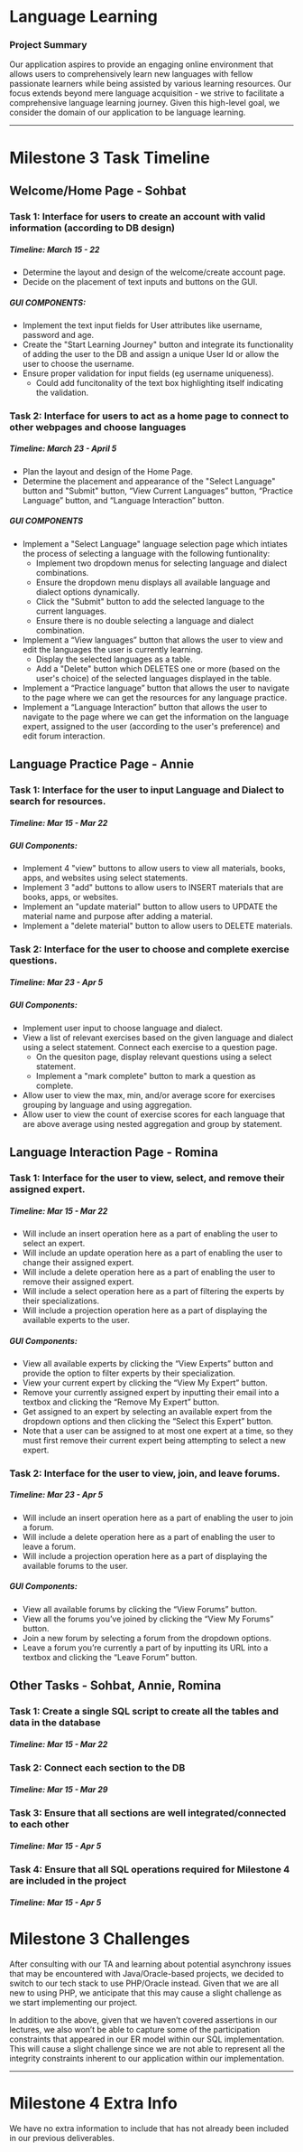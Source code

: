 # Language Learning 
### Project Summary
Our application aspires to provide an engaging online environment that allows users to comprehensively learn new languages with fellow passionate learners while being assisted by various learning resources. 
Our focus extends beyond mere language acquisition - we strive to facilitate a comprehensive language learning journey. 
Given this high-level goal, we consider the domain of our application to be language learning. 

---

# Milestone 3 Task Timeline 

## Welcome/Home Page - Sohbat
### Task 1: Interface for users to create an account with valid information (according to DB design)
##### Timeline: March 15 - 22
- Determine the layout and design of the welcome/create account page.
- Decide on the placement of text inputs and buttons on the GUI.
##### GUI COMPONENTS:
- Implement the text input fields for User attributes like username, password and age.
- Create the "Start Learning Journey" button and integrate its functionality of adding the user to the DB and assign a unique User Id or allow the user to choose the username.
- Ensure proper validation for input fields (eg username uniqueness). 
    - Could add funcitonality of the text box highlighting itself indicating the validation.

### Task 2: Interface for users to act as a home page to connect to other webpages and choose languages
##### Timeline: March 23 - April 5
- Plan the layout and design of the Home Page.
- Determine the placement and appearance of the "Select Language" button and "Submit" button, “View Current Languages” button, “Practice Language” button, and “Language Interaction” button.
##### GUI COMPONENTS
- Implement a "Select Language" language selection page which intiates the process of selecting a language with the following funtionality:
    - Implement two dropdown menus for selecting language and dialect combinations.
    - Ensure the dropdown menu displays all available language and dialect options dynamically.
    - Click the "Submit" button to add the selected language to the current languages.
    - Ensure there is no double selecting a language and dialect combination.
- Implement a “View languages” button that allows the user to view and edit the languages the user is currently learning.
    - Display the selected languages as a table.
    - Add a "Delete" button which DELETES one or more (based on the user's choice) of the selected languages displayed in the table.
- Implement a “Practice language” button that allows the user to navigate to the page where we can get the resources for any language practice.
- Implement a “Language Interaction” button that allows the user to navigate to the page where we can get the information on the language expert, assigned to the user (according to the user's preference) and edit forum interaction.

## Language Practice Page - Annie  
### **Task 1:** Interface for the user to input Language and Dialect to search for resources.  
##### **Timeline:** Mar 15 - Mar 22  
##### **GUI Components:**  
- Implement 4 "view" buttons to allow users to view all materials, books, apps, and websites using select statements.  
- Implement 3 "add" buttons to allow users to INSERT materials that are books, apps, or websites.  
- Implement an "update material" button to allow users to UPDATE the material name and purpose after adding a material.  
- Implement a "delete material" button to allow users to DELETE materials.  

### **Task 2:** Interface for the user to choose and complete exercise questions.  
##### **Timeline:** Mar 23 - Apr 5  
##### **GUI Components:**  
- Implement user input to choose language and dialect.  
- View a list of relevant exercises based on the given language and dialect using a select statement. Connect each exercise to a question page.  
    - On the quesiton page, display relevant questions using a select statement.  
    - Implement a "mark complete" button to mark a question as complete.  
- Allow user to view the max, min, and/or average score for exercises grouping by language and using aggregation.  
- Allow user to view the count of exercise scores for each language that are above average using nested aggregation and group by statement.  

## Language Interaction Page - Romina  
### **Task 1:** Interface for the user to view, select, and remove their assigned expert.
##### **Timeline:** Mar 15 - Mar 22 
- Will include an insert operation here as a part of enabling the user to select an expert.
- Will include an update operation here as a part of enabling the user to change their assigned expert.
- Will include a delete operation here as a part of enabling the user to remove their assigned expert.
- Will include a select operation here as a part of filtering the experts by their specializations.
- Will include a projection operation here as a part of displaying the available experts to the user.
##### **GUI Components:** 
- View all available experts by clicking the “View Experts” button and provide the option to filter experts by their specialization.
- View your current expert by clicking the “View My Expert” button.
- Remove your currently assigned expert by inputting their email into a textbox and clicking the “Remove My Expert” button.
- Get assigned to an expert by selecting an available expert from the dropdown options and then clicking the “Select this Expert” button.
- Note that a user can be assigned to at most one expert at a time, so they must first remove their current expert being attempting to select a new expert. 

### **Task 2:** Interface for the user to view, join, and leave forums.
##### **Timeline:** Mar 23 - Apr 5
- Will include an insert operation here as a part of enabling the user to join a forum.
- Will include a delete operation here as a part of enabling the user to leave a forum.
- Will include a projection operation here as a part of displaying the available forums to the user.
##### **GUI Components:** 
- View all available forums by clicking the “View Forums” button.
- View all the forums you’ve joined by clicking the “View My Forums” button.
- Join a new forum by selecting a forum from the dropdown options.
- Leave a forum you’re currently a part of by inputting its URL into a textbox and clicking the “Leave Forum” button.

## Other Tasks - Sohbat, Annie, Romina  
### **Task 1:** Create a single SQL script to create all the tables and data in the database
##### **Timeline:** Mar 15 - Mar 22 
### **Task 2:** Connect each section to the DB
##### **Timeline:** Mar 15 - Mar 29 
### **Task 3:** Ensure that all sections are well integrated/connected to each other
##### **Timeline:** Mar 15 - Apr 5
### **Task 4:** Ensure that all SQL operations required for Milestone 4 are included in the project
##### **Timeline:** Mar 15 - Apr 5


# Milestone 3 Challenges
After consulting with our TA and learning about potential asynchrony issues that may be encountered with Java/Oracle-based projects, we decided to switch to our tech stack to use PHP/Oracle instead. Given that we are all new to using PHP, we anticipate that this may cause a slight challenge as we start implementing our project. 

In addition to the above, given that we haven’t covered assertions in our lectures, we also won’t be able to capture some of the participation constraints that appeared in our ER model within our SQL implementation. This will cause a slight challenge since we are not able to represent all the integrity constraints inherent to our application within our implementation.

---

# Milestone 4 Extra Info 
We have no extra information to include that has not already been included in our previous deliverables.
